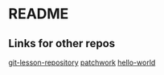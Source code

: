 # README

## Links for other repos
[git-lesson-repository](https://github.com/STADD/git-lesson-repository)
[patchwork](https://github.com/STADD/patchwork)
[hello-world](https://github.com/STADD/hello-world)
